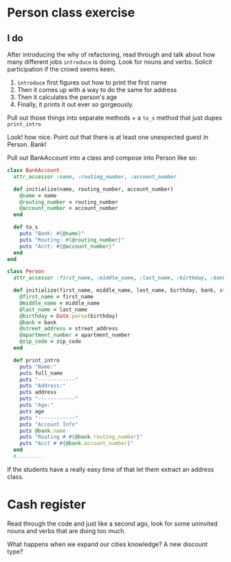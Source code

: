 # Person class exercise

## I do

After introducing the why of refactoring, read through and talk about how many different jobs `introduce` is doing. Look for nouns and verbs. Solicit participation if the crowd seems keen. 

1) `introduce` first figures out how to print the first name
2) Then it comes up with a way to do the same for address
3) Then it calculates the person's age
4) Finally, it prints it out ever so gorgeously.

Pull out those things into separate methods + a `to_s` method that just dupes `print_intro`

Look! how nice. Point out that there is at least one unexpected guest in Person. Bank! 

Pull out BankAccount into a class and compose into Person like so: 

```ruby 
class BankAccount
  attr_accessor :name, :routing_number, :account_number

  def initialize(name, routing_number, account_number)
    @name = name
    @routing_number = routing_number
    @account_number = account_number
  end

  def to_s
    puts "Bank: #{@name}"
    puts "Routing: #{@routing_number}"
    puts "Acct: #{@account_number}"
  end
end
```

```ruby
class Person
  attr_accessor :first_name, :middle_name, :last_name, :birthday, :bank, :street_address, :apartment_number, :zip_code

  def initialize(first_name, middle_name, last_name, birthday, bank, street_address, apartment_number, zip_code)
    @first_name = first_name
    @middle_name = middle_name
    @last_name = last_name
    @birthday = Date.parse(birthday)
    @bank = bank
    @street_address = street_address
    @apartment_number = apartment_number
    @zip_code = zip_code
  end

  def print_intro
    puts "Name:" 
    puts full_name
    puts "------------"
    puts "Address:"
    puts address
    puts "------------"
    puts "Age:"
    puts age
    puts "------------"
    puts "Account Info"
    puts @bank.name
    puts "Routing # #{@bank.routing_number}"
    puts "Acct # #{@bank.account_number}"
  end
  #.........
  ```

If the students have a really easy time of that let them extract an address class.

# Cash register

Read through the code and just like a second ago, look for some uninvited nouns and verbs that are doing too much. 


What happens when we expand our cities knowledge? A new discount type? 
